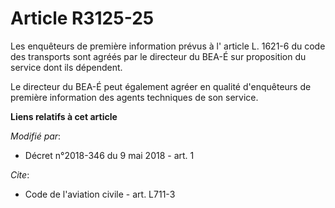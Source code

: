 # Article R3125-25

Les enquêteurs de première information prévus  à l' article L. 1621-6 du code des transports  sont agréés par le directeur du
BEA-É sur proposition du service dont ils dépendent.

Le directeur du BEA-É peut également agréer en qualité d'enquêteurs de première information des agents techniques de son
service.

**Liens relatifs à cet article**

_Modifié par_:

  - Décret n°2018-346 du 9 mai 2018 - art. 1

_Cite_:

  - Code de l'aviation civile - art. L711-3
